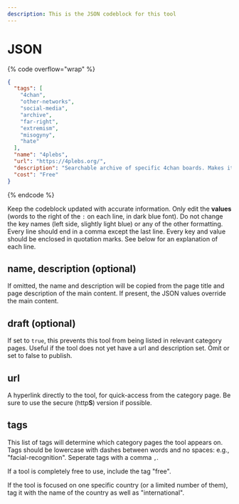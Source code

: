 ```yaml
---
description: This is the JSON codeblock for this tool
---
```


# JSON

{% code overflow="wrap" %}
```json
{
  "tags": [
    "4chan",
    "other-networks",
    "social-media",
    "archive",
    "far-right",
    "extremism",
    "misogyny",
    "hate"
  ],
  "name": "4plebs",
  "url": "https://4plebs.org/",
  "description": "Searchable archive of specific 4chan boards. Makes it possible to read threads after they are purged from 4chan.",
  "cost": "Free"
}
```
{% endcode %}

Keep the codeblock updated with accurate information. Only edit the **values** (words to the right of the `:` on each line, in dark blue font). Do not change the key names (left side, slightly light blue) or any of the other formatting. Every line should end in a comma except the last line. Every key and value should be enclosed in quotation marks. See below for an explanation of each line.

## name, description (optional)

If omitted, the name and description will be copied from the page title and page description of the main content. If present, the JSON values override the main content.

## draft (optional)

If set to `true`, this prevents this tool from being listed in relevant category pages. Useful if the tool does not yet have a url and description set. Omit or set to false to publish.

## url

A hyperlink directly to the tool, for quick-access from the category page. Be sure to use the secure (http**S**) version if possible.

## tags

This list of tags will determine which category pages the tool appears on. Tags should be lowercase with dashes between words and no spaces: e.g., "facial-recognition". Seperate tags with a comma `,`.

If a tool is completely free to use, include the tag "free".

If the tool is focused on one specific country (or a limited number of them), tag it with the name of the country as well as "international".

